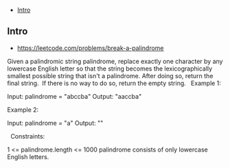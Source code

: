 - [Intro](#intro)

## Intro

- https://leetcode.com/problems/break-a-palindrome

Given a palindromic string palindrome, replace exactly one character by any lowercase English letter so that the string becomes the lexicographically smallest possible string that isn't a palindrome.
After doing so, return the final string.  If there is no way to do so, return the empty string.
 
Example 1:

Input: palindrome = "abccba"
Output: "aaccba"

Example 2:

Input: palindrome = "a"
Output: ""

 
Constraints:

1 <= palindrome.length <= 1000
palindrome consists of only lowercase English letters.
